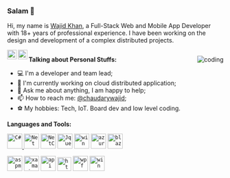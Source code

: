 ### Salam 👋

<!--
**chaudarywajid/chaudarywajid** is a ✨ _special_ ✨ repository because its `README.md` (this file) appears on your GitHub profile.

Here are some ideas to get you started:

- 🔭 I’m currently working on ...
- 🌱 I’m currently learning ...
- 👯 I’m looking to collaborate on ...
- 🤔 I’m looking for help with ...
- 💬 Ask me about ...
- 📫 How to reach me: ...
- 😄 Pronouns: ...
- ⚡ Fun fact: ...
-->

Hi, my name is [Wajid Khan](https://iamwajidkhan.com/), a Full-Stack Web and Mobile App Developer with 18+ years of professional experience. I have been working on the design and development of a complex distributed projects.

<a href="https://www.linkedin.com/in/chaudarywajid/" title="LinkdeIn" rel="nofollow">
  <img align="left" alt="LinkdeIn" width="22px" src="https://cdn.jsdelivr.net/npm/simple-icons@v3/icons/linkedin.svg" data-canonical-src="https://cdn.jsdelivr.net/npm/simple-icons@v3/icons/linkedin.svg" style="max-width: 100%;"></a>    

<a href="https://twitter.com/chaudarywajid" title="Twitter" rel="nofollow">
  <img align="left" alt="Twitter" width="22px" src="https://cdn.jsdelivr.net/npm/simple-icons@v3/icons/twitter.svg" data-canonical-src="https://cdn.jsdelivr.net/npm/simple-icons@v3/icons/twitter.svg" style="max-width: 100%;">
</a>

<a target="_blank" rel="noopener noreferrer" href="https://visitor-badge.glitch.me/badge?page_id=chaudarywajid">
<img src="https://visitor-badge.glitch.me/badge?page_id=chaudarywajid" alt="" data-canonical-src="https://visitor-badge.glitch.me/badge?page_id=chaudarywajid" style="max-width: 100%;"></a></p>

> 
<img alt="coding" align="right"  src="https://user-images.githubusercontent.com/5048841/179458980-cb7dace0-7bfe-4edd-9faa-2e5a916a9e3c.gif" style="max-width: 100%;">

**Talking about Personal Stuffs:**

- 💻 I&#39;m a developer and team lead;
- 🌱 I&#39;m currently working on cloud distributed application;
- 💬 Ask me about anything, I am happy to help;
- 📫 How to reach me: [@chaudarywajid](https://www.linkedin.com/in/chaudarywajid/);
- ⚽ My hobbies: Tech, IoT. Board dev and low level coding.




**Languages and Tools:**

<a href="https://docs.microsoft.com/en-us/dotnet/csharp/" title="C#" rel="nofollow">
    <code><img alt="C#" width="35" height="35" src="https://upload.wikimedia.org/wikipedia/commons/thumb/0/0d/C_Sharp_wordmark.svg/195px-C_Sharp_wordmark.svg.png" style="max-width: 100%;"></code>
  </a>
  <a href="https://dotnet.microsoft.com/en-us/" title="Net" rel="nofollow">
  <code><img alt="Net" height="35" src="https://user-images.githubusercontent.com/5048841/179471959-ee299d92-3a4d-428f-8355-705e1dfc0bfa.png" style="max-width: 100%;"></code></a>
   <a href="https://dotnet.microsoft.com/en-us/" title="NetCore" rel="nofollow">
   <code><img alt="NetCore" width="35" src="https://user-images.githubusercontent.com/5048841/179468239-658217ab-0a64-46ef-a1c9-5aedcbe84098.png" style="max-width: 100%;"></code></a>   
    <a href="https://jquery.com/" title="jquery" rel="nofollow">
   <code><img alt="Jquery" height="35" src="https://user-images.githubusercontent.com/5048841/179473099-04ce3178-83cc-45b5-9d03-d5427f80dad4.png" style="max-width: 100%;"></code></a>
    <a href="https://docs.microsoft.com/en-us/windows/apps/winui/" title="WinUi" rel="nofollow">
   <code><img alt="win" height="35" src="https://user-images.githubusercontent.com/5048841/179473805-255d7ebb-6ece-4838-826e-b1ea649988f1.png" style="max-width: 100%;"></code></a>
   <a href="https://azure.microsoft.com/en-us/" title="Azure" rel="nofollow">
     <code><img alt="azure" height="35" src="https://user-images.githubusercontent.com/5048841/179474709-6ed41c2a-b18b-41e7-997d-b7a2f22c1335.png" style="max-width: 100%;"></code></a>
     <a href="https://dotnet.microsoft.com/en-us/apps/aspnet/web-apps/blazor" title="Blazor" rel="nofollow">
<code><img alt="blazor" height="35" src="https://user-images.githubusercontent.com/5048841/179480599-db2ec44e-ab07-48a7-85f7-31c2fd655058.png" style="max-width: 100%;"></code></a>     
      
<p dir="auto"></p>
  <a href="https://dotnet.microsoft.com/en-us/apps/aspnet/mvc" title="aspmvc" rel="nofollow">
<code><img alt="aspmvc" height="35" src="https://user-images.githubusercontent.com/5048841/179483133-3225f7a2-b1a2-48f2-8db9-e5ab67a38731.png" style="max-width: 100%;"></code></a>
 <a href="https://dotnet.microsoft.com/en-us/apps/xamarin" title="xamarin" rel="nofollow">
<code><img alt="xamarin" height="35" src="https://user-images.githubusercontent.com/5048841/179484497-55c98cc2-c10c-4a33-b143-7d49f3100366.png" style="max-width: 100%;"></code></a>
 <a href="https://dotnet.microsoft.com/en-us/apps/aspnet/apis" title="api" rel="nofollow">
<code><img alt="api" height="35" src="https://user-images.githubusercontent.com/5048841/179480292-813c1d1b-96ef-41bc-b4ab-f35725f02638.png" style="max-width: 100%;"></code></a>
 <a href="https://www.w3schools.com/html/" title="html" rel="nofollow">
 <code><img alt="html" height="32" src="https://user-images.githubusercontent.com/5048841/179475059-d778a600-df6a-481d-9f5c-453b2303175c.png" style="max-width: 100%;"></code></a>
  <a href="https://docs.microsoft.com/en-us/dotnet/desktop/wpf" title="wpf" rel="nofollow">
 <code><img alt="wpf" height="35" src="https://user-images.githubusercontent.com/5048841/179481313-1f5c99ea-2df6-4b04-abed-2e532837631d.png" style="max-width: 100%;"></code></a>
  <code><img alt="win" height="35" src="https://user-images.githubusercontent.com/5048841/179481816-0c4afeb2-8e84-4aed-9911-12ab45515fb3.jpg" style="max-width: 100%;"></code>
  
 
<!--
  
  <img alt="Technologies" align="left" src="https://user-images.githubusercontent.com/5048841/179463349-1f580b36-7bef-4e4b-a9e4-bfe159bf0dd3.png" style="max-width: 100%;">

-->
 
 

